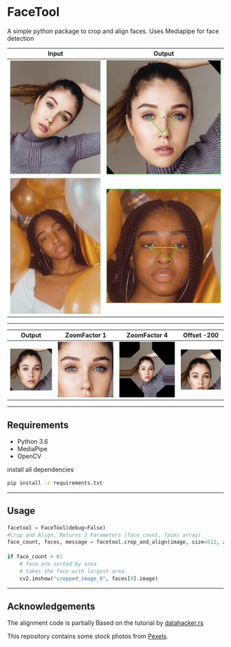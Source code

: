 # FaceTool

A simple python package to crop and align faces. Uses Mediapipe for face detection

|Input |Output|
--- | --- |
|![before](assets/before.jpg "before")|![after](assets/after.jpg "before")|
|![before](assets/before2.jpg "before")|![after](assets/after2.jpg "before")|
---
|Output |ZoomFactor 1| ZoomFactor 4| Offset -200|
--- | --- | --- | ----
|![before](assets/after3.jpg "before")|![after_zoom_1](assets/after_zoom_1.jpg "after_zoom_1")|![after_zoom_4](assets/after_zoom_4.jpg "after_zoom_4")|![after_offset_200](assets/after_offset_200.jpg "after_offset_200")
---
## Requirements
* Python 3.6
* MediaPipe
* OpenCV

install all dependencies
```bash
pip install -r requirements.txt
```
---
## Usage

```PYTHON
facetool = FaceTool(debug=False)
#Crop and Align, Returns 3 Parameters (face_count, faces array)
face_count, faces, message = facetool.crop_and_align(image, size=512, zoom_factor=2, offset_y=-10)

if face_count > 0:
    # face are sorted by area
    # takes the face with largest area.
    cv2.imshow("cropped_image_0", faces[0].image)
```

---
Acknowledgements
----------------
The alignment code is partially Based on the tutorial by [datahacker.rs](http://datahacker.rs/010-how-to-align-faces-with-opencv-in-python/)

This repository contains some stock photos from [Pexels].

[Pexels]: https://www.pexels.com/